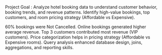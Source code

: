 Project Goal : 
Analyze hotel booking data to understand customer behavior, booking trends, and revenue patterns.
Identify high-value bookings, top customers, and room pricing strategy (Affordable vs Expensive).

60% bookings were Not Cancelled.
Online bookings generated higher average revenue.
Top 3 customers contributed most revenue (VIP customers).
Price categorization helps in pricing strategy (Affordable vs Expensive rooms).
Query analysis enhanced database design, joins, aggregations, and reporting skills.
